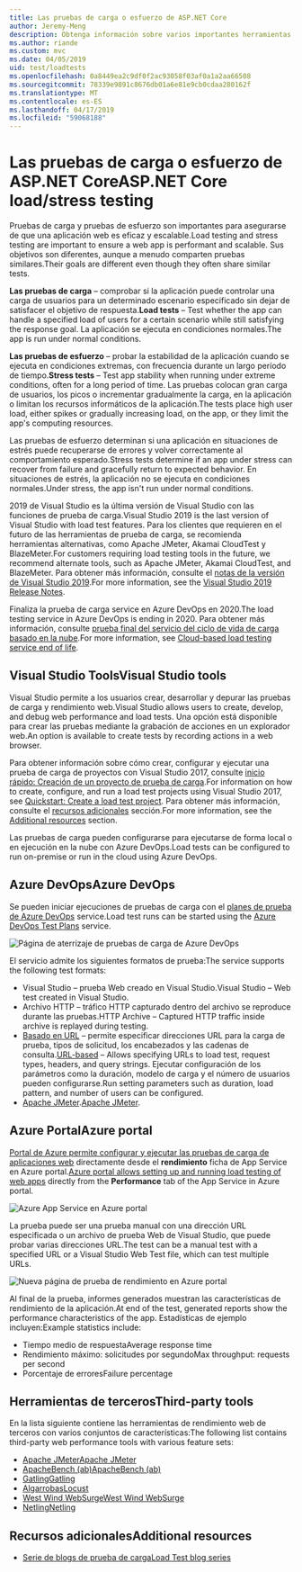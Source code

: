 ```yaml
---
title: Las pruebas de carga o esfuerzo de ASP.NET Core
author: Jeremy-Meng
description: Obtenga información sobre varios importantes herramientas y enfoques de pruebas de carga y las aplicaciones ASP.NET Core de prueba de carga.
ms.author: riande
ms.custom: mvc
ms.date: 04/05/2019
uid: test/loadtests
ms.openlocfilehash: 0a8449ea2c9df0f2ac93058f03af0a1a2aa66508
ms.sourcegitcommit: 78339e9891c8676db01a6e81e9cb0cdaa280162f
ms.translationtype: MT
ms.contentlocale: es-ES
ms.lasthandoff: 04/17/2019
ms.locfileid: "59068188"
---
```

# <a name="aspnet-core-loadstress-testing"></a><span data-ttu-id="d3df4-103">Las pruebas de carga o esfuerzo de ASP.NET Core</span><span class="sxs-lookup"><span data-stu-id="d3df4-103">ASP.NET Core load/stress testing</span></span>

<span data-ttu-id="d3df4-104">Pruebas de carga y pruebas de esfuerzo son importantes para asegurarse de que una aplicación web es eficaz y escalable.</span><span class="sxs-lookup"><span data-stu-id="d3df4-104">Load testing and stress testing are important to ensure a web app is performant and scalable.</span></span> <span data-ttu-id="d3df4-105">Sus objetivos son diferentes, aunque a menudo comparten pruebas similares.</span><span class="sxs-lookup"><span data-stu-id="d3df4-105">Their goals are different even though they often share similar tests.</span></span>

<span data-ttu-id="d3df4-106">**Las pruebas de carga** &ndash; comprobar si la aplicación puede controlar una carga de usuarios para un determinado escenario especificado sin dejar de satisfacer el objetivo de respuesta.</span><span class="sxs-lookup"><span data-stu-id="d3df4-106">**Load tests** &ndash; Test whether the app can handle a specified load of users for a certain scenario while still satisfying the response goal.</span></span> <span data-ttu-id="d3df4-107">La aplicación se ejecuta en condiciones normales.</span><span class="sxs-lookup"><span data-stu-id="d3df4-107">The app is run under normal conditions.</span></span>

<span data-ttu-id="d3df4-108">**Las pruebas de esfuerzo** &ndash; probar la estabilidad de la aplicación cuando se ejecuta en condiciones extremas, con frecuencia durante un largo período de tiempo.</span><span class="sxs-lookup"><span data-stu-id="d3df4-108">**Stress tests** &ndash; Test app stability when running under extreme conditions, often for a long period of time.</span></span> <span data-ttu-id="d3df4-109">Las pruebas colocan gran carga de usuarios, los picos o incrementar gradualmente la carga, en la aplicación o limitan los recursos informáticos de la aplicación.</span><span class="sxs-lookup"><span data-stu-id="d3df4-109">The tests place high user load, either spikes or gradually increasing load, on the app, or they limit the app's computing resources.</span></span>

<span data-ttu-id="d3df4-110">Las pruebas de esfuerzo determinan si una aplicación en situaciones de estrés puede recuperarse de errores y volver correctamente al comportamiento esperado.</span><span class="sxs-lookup"><span data-stu-id="d3df4-110">Stress tests determine if an app under stress can recover from failure and gracefully return to expected behavior.</span></span> <span data-ttu-id="d3df4-111">En situaciones de estrés, la aplicación no se ejecuta en condiciones normales.</span><span class="sxs-lookup"><span data-stu-id="d3df4-111">Under stress, the app isn't run under normal conditions.</span></span>

<span data-ttu-id="d3df4-112">2019 de Visual Studio es la última versión de Visual Studio con las funciones de prueba de carga.</span><span class="sxs-lookup"><span data-stu-id="d3df4-112">Visual Studio 2019 is the last version of Visual Studio with load test features.</span></span> <span data-ttu-id="d3df4-113">Para los clientes que requieren en el futuro de las herramientas de prueba de carga, se recomienda herramientas alternativas, como Apache JMeter, Akamai CloudTest y BlazeMeter.</span><span class="sxs-lookup"><span data-stu-id="d3df4-113">For customers requiring load testing tools in the future, we recommend alternate tools, such as Apache JMeter, Akamai CloudTest, and BlazeMeter.</span></span> <span data-ttu-id="d3df4-114">Para obtener más información, consulte el [notas de la versión de Visual Studio 2019](/visualstudio/releases/2019/release-notes#test-tools).</span><span class="sxs-lookup"><span data-stu-id="d3df4-114">For more information, see the [Visual Studio 2019 Release Notes](/visualstudio/releases/2019/release-notes#test-tools).</span></span>

<span data-ttu-id="d3df4-115">Finaliza la prueba de carga service en Azure DevOps en 2020.</span><span class="sxs-lookup"><span data-stu-id="d3df4-115">The load testing service in Azure DevOps is ending in 2020.</span></span> <span data-ttu-id="d3df4-116">Para obtener más información, consulte [prueba final del servicio del ciclo de vida de carga basado en la nube](https://devblogs.microsoft.com/devops/cloud-based-load-testing-service-eol/).</span><span class="sxs-lookup"><span data-stu-id="d3df4-116">For more information, see [Cloud-based load testing service end of life](https://devblogs.microsoft.com/devops/cloud-based-load-testing-service-eol/).</span></span>

## <a name="visual-studio-tools"></a><span data-ttu-id="d3df4-117">Visual Studio Tools</span><span class="sxs-lookup"><span data-stu-id="d3df4-117">Visual Studio tools</span></span>

<span data-ttu-id="d3df4-118">Visual Studio permite a los usuarios crear, desarrollar y depurar las pruebas de carga y rendimiento web.</span><span class="sxs-lookup"><span data-stu-id="d3df4-118">Visual Studio allows users to create, develop, and debug web performance and load tests.</span></span> <span data-ttu-id="d3df4-119">Una opción está disponible para crear las pruebas mediante la grabación de acciones en un explorador web.</span><span class="sxs-lookup"><span data-stu-id="d3df4-119">An option is available to create tests by recording actions in a web browser.</span></span>

<span data-ttu-id="d3df4-120">Para obtener información sobre cómo crear, configurar y ejecutar una prueba de carga de proyectos con Visual Studio 2017, consulte [inicio rápido: Creación de un proyecto de prueba de carga](/visualstudio/test/quickstart-create-a-load-test-project?view=vs-2017).</span><span class="sxs-lookup"><span data-stu-id="d3df4-120">For information on how to create, configure, and run a load test projects using Visual Studio 2017, see [Quickstart: Create a load test project](/visualstudio/test/quickstart-create-a-load-test-project?view=vs-2017).</span></span> <span data-ttu-id="d3df4-121">Para obtener más información, consulte el [recursos adicionales](#additional-resources) sección.</span><span class="sxs-lookup"><span data-stu-id="d3df4-121">For more information, see the [Additional resources](#additional-resources) section.</span></span>

<span data-ttu-id="d3df4-122">Las pruebas de carga pueden configurarse para ejecutarse de forma local o en ejecución en la nube con Azure DevOps.</span><span class="sxs-lookup"><span data-stu-id="d3df4-122">Load tests can be configured to run on-premise or run in the cloud using Azure DevOps.</span></span>

## <a name="azure-devops"></a><span data-ttu-id="d3df4-123">Azure DevOps</span><span class="sxs-lookup"><span data-stu-id="d3df4-123">Azure DevOps</span></span>

<span data-ttu-id="d3df4-124">Se pueden iniciar ejecuciones de pruebas de carga con el [planes de prueba de Azure DevOps](/azure/devops/test/load-test/index?view=vsts) service.</span><span class="sxs-lookup"><span data-stu-id="d3df4-124">Load test runs can be started using the [Azure DevOps Test Plans](/azure/devops/test/load-test/index?view=vsts) service.</span></span>

![Página de aterrizaje de pruebas de carga de Azure DevOps](./load-tests/_static/azure-devops-load-test.png)

<span data-ttu-id="d3df4-126">El servicio admite los siguientes formatos de prueba:</span><span class="sxs-lookup"><span data-stu-id="d3df4-126">The service supports the following test formats:</span></span>

* <span data-ttu-id="d3df4-127">Visual Studio &ndash; prueba Web creado en Visual Studio.</span><span class="sxs-lookup"><span data-stu-id="d3df4-127">Visual Studio &ndash; Web test created in Visual Studio.</span></span>
* <span data-ttu-id="d3df4-128">Archivo HTTP &ndash; tráfico HTTP capturado dentro del archivo se reproduce durante las pruebas.</span><span class="sxs-lookup"><span data-stu-id="d3df4-128">HTTP Archive &ndash; Captured HTTP traffic inside archive is replayed during testing.</span></span>
* <span data-ttu-id="d3df4-129">[Basado en URL](/azure/devops/test/load-test/get-started-simple-cloud-load-test?view=vsts) &ndash; permite especificar direcciones URL para la carga de prueba, tipos de solicitud, los encabezados y las cadenas de consulta.</span><span class="sxs-lookup"><span data-stu-id="d3df4-129">[URL-based](/azure/devops/test/load-test/get-started-simple-cloud-load-test?view=vsts) &ndash; Allows specifying URLs to load test, request types, headers, and query strings.</span></span> <span data-ttu-id="d3df4-130">Ejecutar configuración de los parámetros como la duración, modelo de carga y el número de usuarios pueden configurarse.</span><span class="sxs-lookup"><span data-stu-id="d3df4-130">Run setting parameters such as duration, load pattern, and number of users can be configured.</span></span>
* <span data-ttu-id="d3df4-131">[Apache JMeter](https://jmeter.apache.org/).</span><span class="sxs-lookup"><span data-stu-id="d3df4-131">[Apache JMeter](https://jmeter.apache.org/).</span></span>

## <a name="azure-portal"></a><span data-ttu-id="d3df4-132">Azure Portal</span><span class="sxs-lookup"><span data-stu-id="d3df4-132">Azure portal</span></span>

<span data-ttu-id="d3df4-133">[Portal de Azure permite configurar y ejecutar las pruebas de carga de aplicaciones web](/azure/devops/test/load-test/app-service-web-app-performance-test?view=vsts) directamente desde el **rendimiento** ficha de App Service en Azure portal.</span><span class="sxs-lookup"><span data-stu-id="d3df4-133">[Azure portal allows setting up and running load testing of web apps](/azure/devops/test/load-test/app-service-web-app-performance-test?view=vsts) directly from the **Performance** tab of the App Service in Azure portal.</span></span>

![Azure App Service en Azure portal](./load-tests/_static/azure-appservice-perf-test.png)

<span data-ttu-id="d3df4-135">La prueba puede ser una prueba manual con una dirección URL especificada o un archivo de prueba Web de Visual Studio, que puede probar varias direcciones URL.</span><span class="sxs-lookup"><span data-stu-id="d3df4-135">The test can be a manual test with a specified URL or a Visual Studio Web Test file, which can test multiple URLs.</span></span>

![Nueva página de prueba de rendimiento en Azure portal](./load-tests/_static/azure-appservice-perf-test-config.png)

<span data-ttu-id="d3df4-137">Al final de la prueba, informes generados muestran las características de rendimiento de la aplicación.</span><span class="sxs-lookup"><span data-stu-id="d3df4-137">At end of the test, generated reports show the performance characteristics of the app.</span></span> <span data-ttu-id="d3df4-138">Estadísticas de ejemplo incluyen:</span><span class="sxs-lookup"><span data-stu-id="d3df4-138">Example statistics include:</span></span>

* <span data-ttu-id="d3df4-139">Tiempo medio de respuesta</span><span class="sxs-lookup"><span data-stu-id="d3df4-139">Average response time</span></span>
* <span data-ttu-id="d3df4-140">Rendimiento máximo: solicitudes por segundo</span><span class="sxs-lookup"><span data-stu-id="d3df4-140">Max throughput: requests per second</span></span>
* <span data-ttu-id="d3df4-141">Porcentaje de errores</span><span class="sxs-lookup"><span data-stu-id="d3df4-141">Failure percentage</span></span>

## <a name="third-party-tools"></a><span data-ttu-id="d3df4-142">Herramientas de terceros</span><span class="sxs-lookup"><span data-stu-id="d3df4-142">Third-party tools</span></span>

<span data-ttu-id="d3df4-143">En la lista siguiente contiene las herramientas de rendimiento web de terceros con varios conjuntos de características:</span><span class="sxs-lookup"><span data-stu-id="d3df4-143">The following list contains third-party web performance tools with various feature sets:</span></span>

* [<span data-ttu-id="d3df4-144">Apache JMeter</span><span class="sxs-lookup"><span data-stu-id="d3df4-144">Apache JMeter</span></span>](https://jmeter.apache.org/)
* [<span data-ttu-id="d3df4-145">ApacheBench (ab)</span><span class="sxs-lookup"><span data-stu-id="d3df4-145">ApacheBench (ab)</span></span>](https://httpd.apache.org/docs/2.4/programs/ab.html)
* [<span data-ttu-id="d3df4-146">Gatling</span><span class="sxs-lookup"><span data-stu-id="d3df4-146">Gatling</span></span>](https://gatling.io/)
* [<span data-ttu-id="d3df4-147">Algarrobas</span><span class="sxs-lookup"><span data-stu-id="d3df4-147">Locust</span></span>](https://locust.io/)
* [<span data-ttu-id="d3df4-148">West Wind WebSurge</span><span class="sxs-lookup"><span data-stu-id="d3df4-148">West Wind WebSurge</span></span>](http://websurge.west-wind.com/)
* [<span data-ttu-id="d3df4-149">Netling</span><span class="sxs-lookup"><span data-stu-id="d3df4-149">Netling</span></span>](https://github.com/hallatore/Netling)

## <a name="additional-resources"></a><span data-ttu-id="d3df4-150">Recursos adicionales</span><span class="sxs-lookup"><span data-stu-id="d3df4-150">Additional resources</span></span>

* [<span data-ttu-id="d3df4-151">Serie de blogs de prueba de carga</span><span class="sxs-lookup"><span data-stu-id="d3df4-151">Load Test blog series</span></span>](https://blogs.msdn.microsoft.com/charles_sterling/2015/06/01/load-test-series-part-i-creating-web-performance-tests-for-a-load-test/)
